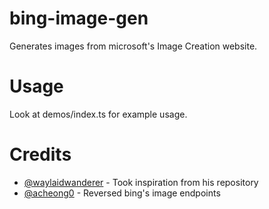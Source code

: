 # bing-image-gen

Generates images from microsoft's Image Creation website.

# Usage

Look at demos/index.ts for example usage.

# Credits

- [@waylaidwanderer](https://github.com/waylaidwanderer) - Took inspiration from his repository 
- [@acheong0](https://github.com/acheong0) - Reversed bing's image endpoints
